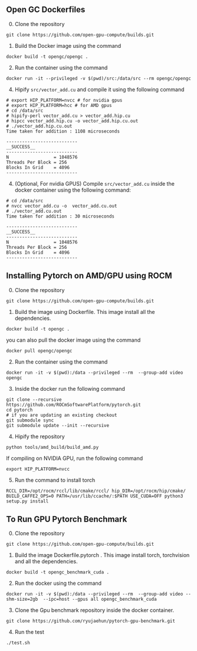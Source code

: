 ## Open GC Dockerfiles


0. Clone the repository
```
git clone https://github.com/open-gpu-compute/builds.git
```
1. Build the Docker image using the command
```
docker build -t opengc/opengc .
```
2. Run the container using the command 
```
docker run -it --privileged -v $(pwd)/src:/data/src --rm opengc/opengc
```
4. Hipify `src/vector_add.cu` and compile it using the following command
```
# export HIP_PLATFORM=nvcc # for nvidia gpus
# export HIP_PLATFORM=hcc # for AMD gpus
# cd /data/src
# hipify-perl vector_add.cu > vector_add.hip.cu
# hipcc vector_add.hip.cu -o vector_add.hip.cu.out
# ./vector_add.hip.cu.out
Time taken for addition : 1108 microseconds

---------------------------
__SUCCESS__
---------------------------
N                 = 1048576
Threads Per Block = 256
Blocks In Grid    = 4096
---------------------------
```
4. (Optional, For nvidia GPUS) Compile `src/vector_add.cu` inside the docker container using the following command:
```
# cd /data/src
# nvcc vector_add.cu -o  vector_add.cu.out
# ./vector_add.cu.out
Time taken for addition : 30 microseconds

---------------------------
__SUCCESS__
---------------------------
N                 = 1048576
Threads Per Block = 256
Blocks In Grid    = 4096
---------------------------
```

## Installing Pytorch on AMD/GPU using ROCM

0. Clone the repository
```
git clone https://github.com/open-gpu-compute/builds.git
```
1. Build the image using Dockerfile. This image  install all the dependencies. 
```
docker build -t opengc .
```
you can also pull the docker image using the command 
```
docker pull opengc/opengc
```
2. Run the container using the command 
```
docker run -it -v $(pwd):/data --privileged --rm  --group-add video  opengc

```
3. Inside the docker run the following command 
```
git clone --recursive https://github.com/ROCmSoftwarePlatform/pytorch.git
cd pytorch
# if you are updating an existing checkout
git submodule sync
git submodule update --init --recursive
```
4. Hipify the repository
```
python tools/amd_build/build_amd.py
```
If compiling on NVIDIA GPU, run the following command
 ```
 export HIP_PLATFORM=nvcc
 ```

5. Run the command to install torch
```
RCCL_DIR=/opt/rocm/rccl/lib/cmake/rccl/ hip_DIR=/opt/rocm/hip/cmake/  BUILD_CAFFE2_OPS=0 PATH=/usr/lib/ccache/:$PATH USE_CUDA=OFF python3 setup.py install
```


## To Run GPU Pytorch Benchmark

0. Clone the repository
```
git clone https://github.com/open-gpu-compute/builds.git
```
1. Build the image Dockerfile.pytorch . This image install torch, torchvision and  all the dependencies. 
```
docker build -t opengc_benchmark_cuda .
```
2. Run the docker using the command 
```
docker run -it -v $(pwd):/data --privileged --rm  --group-add video --shm-size=2gb  --ipc=host --gpus all opengc_benchmark_cuda
```
3. Clone the Gpu benchmark repository inside the docker container.
```
git clone https://github.com/ryujaehun/pytorch-gpu-benchmark.git
```
4. Run the test
```
./test.sh
```
